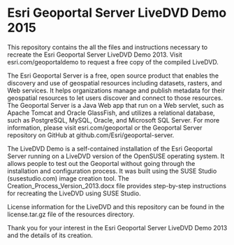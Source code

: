 Esri Geoportal Server LiveDVD Demo 2015
=================

This repository contains the all the files and instructions necessary to recreate the Esri Geoportal Server LiveDVD Demo 2013. Visit esri.com/geoportaldemo to request a free copy of the compiled LiveDVD.

The Esri Geoportal Server is a free, open source product that enables the discovery and use of geospatial resources including datasets, rasters, and Web services. It helps organizations manage and publish metadata for their geospatial resources to let users discover and connect to those resources. The Geoportal Server is a Java Web app that run on a Web servlet, such as Apache Tomcat and Oracle GlassFish, and utilizes a relational database, such as PostgreSQL, MySQL, Oracle, and Microsoft SQL Server. For more information, please visit esri.com/geoportal or the Geoportal Server repository on GitHub at github.com/Esri/geoportal-server.

The LiveDVD Demo is a self-contained installation of the Esri Geoportal Server running on a LiveDVD version of the OpenSUSE operating system. It allows people to test out the Geoportal without going through the installation and configuration process. It was built using the SUSE Studio (susestudio.com) image creation tool. The Creation_Process_Version_2013.docx file provides step-by-step instructions for recreating the LiveDVD using SUSE Studio.

License information for the LiveDVD and this repository can be found in the license.tar.gz file of the resources directory.

Thank you for your interest in the Esri Geoportal Server LiveDVD Demo 2013 and the details of its creation.
